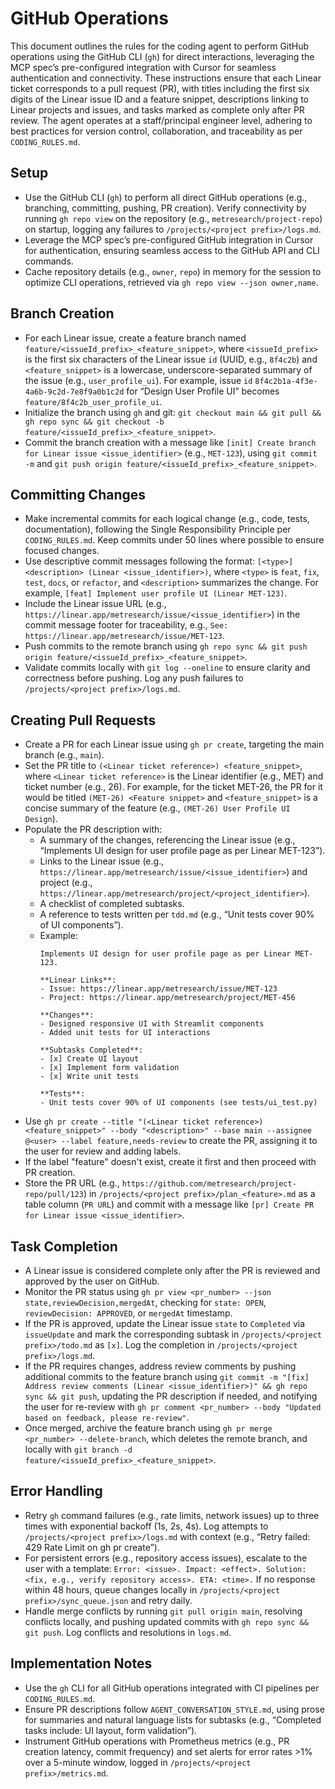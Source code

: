 # GitHub Operations

This document outlines the rules for the coding agent to perform GitHub operations using the GitHub CLI (`gh`) for direct interactions, leveraging the MCP spec’s pre-configured integration with Cursor for seamless authentication and connectivity. These instructions ensure that each Linear ticket corresponds to a pull request (PR), with titles including the first six digits of the Linear issue ID and a feature snippet, descriptions linking to Linear projects and issues, and tasks marked as complete only after PR review. The agent operates at a staff/principal engineer level, adhering to best practices for version control, collaboration, and traceability as per `CODING_RULES.md`.

## Setup

- Use the GitHub CLI (`gh`) to perform all direct GitHub operations (e.g., branching, committing, pushing, PR creation). Verify connectivity by running `gh repo view` on the repository (e.g., `metresearch/project-repo`) on startup, logging any failures to `/projects/<project prefix>/logs.md`.
- Leverage the MCP spec’s pre-configured GitHub integration in Cursor for authentication, ensuring seamless access to the GitHub API and CLI commands.
- Cache repository details (e.g., `owner`, `repo`) in memory for the session to optimize CLI operations, retrieved via `gh repo view --json owner,name`.

## Branch Creation

- For each Linear issue, create a feature branch named `feature/<issueId_prefix>_<feature_snippet>`, where `<issueId_prefix>` is the first six characters of the Linear issue `id` (UUID, e.g., `8f4c2b`) and `<feature_snippet>` is a lowercase, underscore-separated summary of the issue (e.g., `user_profile_ui`). For example, issue `id` `8f4c2b1a-4f3e-4a6b-9c2d-7e8f9a0b1c2d` for “Design User Profile UI” becomes `feature/8f4c2b_user_profile_ui`.
- Initialize the branch using `gh` and git: `git checkout main && git pull && gh repo sync && git checkout -b feature/<issueId_prefix>_<feature_snippet>`.
- Commit the branch creation with a message like `[init] Create branch for Linear issue <issue_identifier>` (e.g., `MET-123`), using `git commit -m` and `git push origin feature/<issueId_prefix>_<feature_snippet>`.

## Committing Changes

- Make incremental commits for each logical change (e.g., code, tests, documentation), following the Single Responsibility Principle per `CODING_RULES.md`. Keep commits under 50 lines where possible to ensure focused changes.
- Use descriptive commit messages following the format: `[<type>] <description> (Linear <issue_identifier>)`, where `<type>` is `feat`, `fix`, `test`, `docs`, or `refactor`, and `<description>` summarizes the change. For example, `[feat] Implement user profile UI (Linear MET-123)`.
- Include the Linear issue URL (e.g., `https://linear.app/metresearch/issue/<issue_identifier>`) in the commit message footer for traceability, e.g., `See: https://linear.app/metresearch/issue/MET-123`.
- Push commits to the remote branch using `gh repo sync && git push origin feature/<issueId_prefix>_<feature_snippet>`.
- Validate commits locally with `git log --oneline` to ensure clarity and correctness before pushing. Log any push failures to `/projects/<project prefix>/logs.md`.

## Creating Pull Requests

- Create a PR for each Linear issue using `gh pr create`, targeting the main branch (e.g., `main`).
- Set the PR title to `(<Linear ticket reference>) <feature_snippet>`, where `<Linear ticket reference>` is the Linear identifier (e.g., MET) and ticket number (e.g., 26). For example, for the ticket MET-26, the PR for it would be titled `(MET-26) <Feature snippet>`  and `<feature_snippet>` is a concise summary of the feature (e.g., `(MET-26) User Profile UI Design`).
- Populate the PR description with:
  - A summary of the changes, referencing the Linear issue (e.g., “Implements UI design for user profile page as per Linear MET-123”).
  - Links to the Linear issue (e.g., `https://linear.app/metresearch/issue/<issue_identifier>`) and project (e.g., `https://linear.app/metresearch/project/<project_identifier>`).
  - A checklist of completed subtasks.
  - A reference to tests written per `tdd.md` (e.g., “Unit tests cover 90% of UI components”).
  - Example:
    ```
    Implements UI design for user profile page as per Linear MET-123.

    **Linear Links**:
    - Issue: https://linear.app/metresearch/issue/MET-123
    - Project: https://linear.app/metresearch/project/MET-456

    **Changes**:
    - Designed responsive UI with Streamlit components
    - Added unit tests for UI interactions

    **Subtasks Completed**:
    - [x] Create UI layout
    - [x] Implement form validation
    - [x] Write unit tests

    **Tests**:
    - Unit tests cover 90% of UI components (see tests/ui_test.py)
    ```
- Use `gh pr create --title "(<Linear ticket reference>) <feature_snippet>" --body "<description>" --base main --assignee @<user> --label feature,needs-review` to create the PR, assigning it to the user for review and adding labels.
- If the label "feature" doesn't exist, create it first and then proceed with PR creation.
- Store the PR URL (e.g., `https://github.com/metresearch/project-repo/pull/123`) in `/projects/<project prefix>/plan_<feature>.md` as a table column (`PR URL`) and commit with a message like `[pr] Create PR for Linear issue <issue_identifier>`.

## Task Completion

- A Linear issue is considered complete only after the PR is reviewed and approved by the user on GitHub.
- Monitor the PR status using `gh pr view <pr_number> --json state,reviewDecision,mergedAt`, checking for `state: OPEN`, `reviewDecision: APPROVED`, or `mergedAt` timestamp.
- If the PR is approved, update the Linear issue `state` to `Completed` via `issueUpdate` and mark the corresponding subtask in `/projects/<project prefix>/todo.md` as `[x]`. Log the completion in `/projects/<project prefix>/logs.md`.
- If the PR requires changes, address review comments by pushing additional commits to the feature branch using `git commit -m "[fix] Address review comments (Linear <issue_identifier>)" && gh repo sync && git push`, updating the PR description if needed, and notifying the user for re-review with `gh pr comment <pr_number> --body "Updated based on feedback, please re-review"`.
- Once merged, archive the feature branch using `gh pr merge <pr_number> --delete-branch`, which deletes the remote branch, and locally with `git branch -d feature/<issueId_prefix>_<feature_snippet>`.

## Error Handling

- Retry `gh` command failures (e.g., rate limits, network issues) up to three times with exponential backoff (1s, 2s, 4s). Log attempts to `/projects/<project prefix>/logs.md` with context (e.g., “Retry failed: 429 Rate Limit on gh pr create”).
- For persistent errors (e.g., repository access issues), escalate to the user with a template: `Error: <issue>. Impact: <effect>. Solution: <fix, e.g., verify repository access>. ETA: <time>.` If no response within 48 hours, queue changes locally in `/projects/<project prefix>/sync_queue.json` and retry daily.
- Handle merge conflicts by running `git pull origin main`, resolving conflicts locally, and pushing updated commits with `gh repo sync && git push`. Log conflicts and resolutions in `logs.md`.

## Implementation Notes

- Use the `gh` CLI for all GitHub operations integrated with CI pipelines per `CODING_RULES.md`.
- Ensure PR descriptions follow `AGENT_CONVERSATION_STYLE.md`, using prose for summaries and natural language lists for subtasks (e.g., “Completed tasks include: UI layout, form validation”).
- Instrument GitHub operations with Prometheus metrics (e.g., PR creation latency, commit frequency) and set alerts for error rates >1% over a 5-minute window, logged in `/projects/<project prefix>/metrics.md`.
